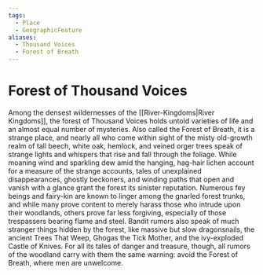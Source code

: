 ```yaml
---
tags:
  - Place
  - GeographicFeature
aliases:
  - Thousand Voices
  - Forest of Breath
---
```

# Forest of Thousand Voices
Among the densest wildernesses of the [[River-Kingdoms|River Kingdoms]], the forest of Thousand Voices holds untold varieties of life and an almost equal number of mysteries. Also called the Forest of Breath, it is a strange place, and nearly all who come within sight of the misty old-growth realm of tall beech, white oak, hemlock, and veined orger trees speak of strange lights and whispers that rise and fall through the foliage. While moaning wind and sparkling dew amid the hanging, hag-hair lichen account for a measure of the strange accounts, tales of unexplained disappearances, ghostly beckoners, and winding paths that open and vanish with a glance grant the forest its sinister reputation. Numerous fey beings and fairy-kin are known to linger among the gnarled forest trunks, and while many prove content to merely harass those who intrude upon their woodlands, others prove far less forgiving, especially of those trespassers bearing flame and steel. Bandit rumors also speak of much stranger things hidden by the forest, like massive but slow dragonsnails, the ancient Trees That Weep, Ghogas the Tick Mother, and the ivy-exploded Castle of Knives. For all its tales of danger and treasure, though, all rumors of the woodland carry with them the same warning: avoid the Forest of Breath, where men are unwelcome.